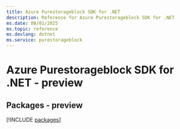 ```yaml
---
title: Azure Purestorageblock SDK for .NET
description: Reference for Azure Purestorageblock SDK for .NET
ms.date: 08/01/2025
ms.topic: reference
ms.devlang: dotnet
ms.service: purestorageblock
---
```

# Azure Purestorageblock SDK for .NET - preview
## Packages - preview
[!INCLUDE [packages](purestorageblock-index.md)]